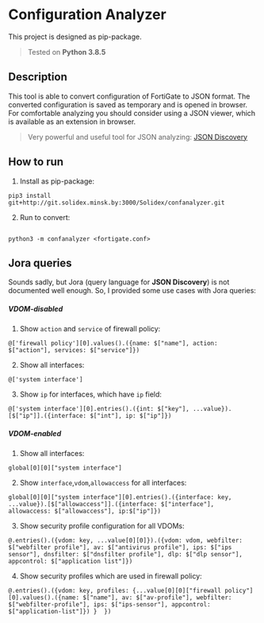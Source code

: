 # Configuration Analyzer

This project is designed as pip-package.
> Tested on **Python 3.8.5**

## Description

This tool is able to convert configuration of FortiGate to JSON format. The converted configuration is saved as temporary and is opened in browser.
For comfortable analyzing you should consider using a JSON viewer, which is available as an extension in browser.

> Very powerful and useful tool for JSON analyzing: [JSON Discovery](https://github.com/discoveryjs/browser-extension-json-discovery)

## How to run
1. Install as pip-package:
```
pip3 install git+http://git.solidex.minsk.by:3000/Solidex/confanalyzer.git
```

2. Run to convert:
```

python3 -m confanalyzer <fortigate.conf>
```

## Jora queries

Sounds sadly, but Jora (query language for **JSON Discovery**) is not documented well enough. So, I provided some use cases with Jora queries:

##### VDOM-disabled

1. Show `action` and `service` of firewall policy: 
```
@['firewall policy'][0].values().({name: $["name"], action: $["action"], services: $["service"]})
```

2. Show all interfaces:
```
@['system interface']
```

3. Show `ip` for interfaces, which have `ip` field:
```
@['system interface'][0].entries().({int: $["key"], ...value}).[$["ip"]].({interface: $["int"], ip: $["ip"]})
```

##### VDOM-enabled


1. Show all interfaces:
```
global[0][0]["system interface"]
```

2. Show `interface`,`vdom`,`allowaccess` for all interfaces: 
```
global[0][0]["system interface"][0].entries().({interface: key, ...value}).[$["allowaccess"]].({interface: $["interface"], allowaccess: $["allowaccess"], ip:$["ip"]})
```

3. Show security profile configuration for all VDOMs:
```
@.entries().({vdom: key, ...value[0][0]}).({vdom: vdom, webfilter: $["webfilter profile"], av: $["antivirus profile"], ips: $["ips sensor"], dnsfilter: $["dnsfilter profile"], dlp: $["dlp sensor"], appcontrol: $["application list"]})
```

4. Show security profiles which are used in firewall policy:
```
@.entries().({vdom: key, profiles: {...value[0][0]["firewall policy"][0].values().({name: $["name"], av: $["av-profile"], webfilter: $["webfilter-profile"], ips: $["ips-sensor"], appcontrol: $["application-list"]}) }  })
```
